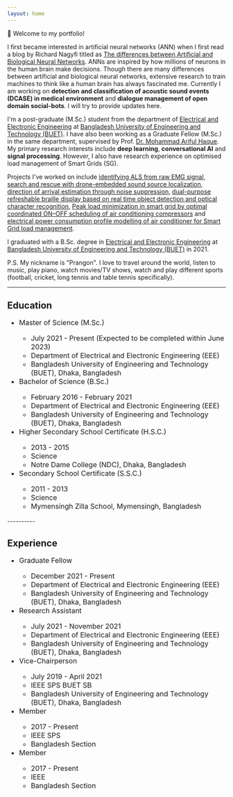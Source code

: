 ```yaml
---
layout: home
---
```


🎉 Welcome to my portfolio!

I first became interested in artificial neural networks (ANN) when I first read a blog by Richard Nagyfi titled as [The differences between Artificial and Biological Neural Networks][ANN]. ANNs are inspired by how millions of neurons in the human brain make decisions. Though there are many differences between artificial and biological neural networks, extensive research to train machines to think like a human brain has always fascinated me. Currently I am working on **detection and classification of acoustic sound events (DCASE) in medical environment** and **dialogue management of open domain social-bots**. I will try to provide updates here.

[ANN]: https://towardsdatascience.com/the-differences-between-artificial-and-biological-neural-networks-a8b46db828b7

I'm a post-graduate (M.Sc.) student from the department of [Electrical and Electronic Engineering][EEE] at [Bangladesh University of Engineering and Technology (BUET)][BUET]. I have also been working as a Graduate Fellow (M.Sc.) in the same department, supervised by Prof. [Dr. Mohammad Ariful Haque][arif sir]. My primary research interests include **deep learning**, **conversational AI** and **signal processing**. However, I also have research experience on optimised load management of Smart Grids (SG).

[EEE]: https://eee.buet.ac.bd/
[BUET]: https://www.buet.ac.bd/
[arif sir]: https://scholar.google.com/citations?user=DJUPchAAAAAJ&hl=en

Projects I've worked on include [identifying ALS from raw EMG signal][als], [search and rescue with drone-embedded sound source localization][sound-source-localization], [direction of arrival estimation through noise suppression][doa-estimation], [dual-purpose refreshable braille display based on real time object detection and optical character recognition][braille], [Peak load minimization in smart grid by optimal coordinated ON–OFF scheduling of air conditioning compressors][peak-load-sg] and [electrical power consumption profile modelling of air conditioner for Smart Grid load management][profile-modelling-sg].

[als]: https://doi.org/10.1109/ICASSP43922.2022.9747366
[sound-source-localization]: https://doi.org/10.1186/s13636-020-00184-2
[doa-estimation]: https://doi.org/10.1109/SPICSCON48833.2019.9065151
[braille]: https://doi.org/10.1109/SPICSCON48833.2019.9065110
[profile-modelling-sg]: https://doi.org/10.1109/ICECE51571.2020.9393101
[peak-load-sg]: https://doi.org/10.1016/j.segan.2021.100545

I graduated with a B.Sc. degree in [Electrical and Electronic Engineering][EEE] at [Bangladesh University of Engineering and Technology (BUET)][BUET] in 2021. 

P.S. My nickname is "Prangon". I love to travel around the world, listen to music, play piano, watch movies/TV shows, watch and play different sports (football, cricket, long tennis and table tennis specifically).

----------

## Education
<font size="+0.5">
<ul>
     <li>Master of Science (M.Sc.)</li>
     <ul>
          <li>July 2021 - Present (Expected to be completed within June 2023)</li>
          <li>Department of Electrical and Electronic Engineering (EEE)</li>
          <li>Bangladesh University of Engineering and Technology (BUET), Dhaka, Bangladesh</li>
     </ul>
     <li>Bachelor of Science (B.Sc.)</li>
     <ul>
          <li>February 2016 - February 2021</li>
          <li>Department of Electrical and Electronic Engineering (EEE)</li>
          <li>Bangladesh University of Engineering and Technology (BUET), Dhaka, Bangladesh</li>
     </ul>
     <li>Higher Secondary School Certificate (H.S.C.)</li>
     <ul>
          <li>2013 - 2015</li>
          <li>Science</li>
          <li>Notre Dame College (NDC), Dhaka, Bangladesh</li>
     </ul>
     <li>Secondary School Certificate (S.S.C.)</li>
     <ul>
          <li>2011 - 2013</li>
          <li>Science</li>
          <li>Mymensingh Zilla School, Mymensingh, Bangladesh</li>
     </ul>
</ul>
</font>
----------

## Experience
<font size="+0.5">
<ul>
     <li>Graduate Fellow</li>
     <ul>
          <li>December 2021 - Present</li>
          <li>Department of Electrical and Electronic Engineering (EEE)</li>
          <li>Bangladesh University of Engineering and Technology (BUET), Dhaka, Bangladesh</li>
     </ul>
     <li>Research Assistant</li>
     <ul>
          <li>July 2021 - November 2021</li>
          <li>Department of Electrical and Electronic Engineering (EEE)</li>
          <li>Bangladesh University of Engineering and Technology (BUET), Dhaka, Bangladesh</li>
     </ul>
     <li>Vice-Chairperson</li>
     <ul>
          <li>July 2019 - April 2021</li>
          <li>IEEE SPS BUET SB</li>
          <li>Bangladesh University of Engineering and Technology (BUET), Dhaka, Bangladesh</li>
     </ul>
     <li>Member</li>
     <ul>
          <li>2017 - Present</li>
          <li>IEEE SPS</li>
          <li>Bangladesh Section</li>
     </ul>
     <li>Member</li>
     <ul>
          <li>2017 - Present</li>
          <li>IEEE</li>
          <li>Bangladesh Section</li>
     </ul>
</ul>
</font>



